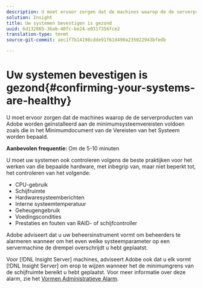 ```yaml
---
description: U moet ervoor zorgen dat de machines waarop de de serverproducten van Adobe worden geïnstalleerd aan de minimumsysteemvereisten voldoen zoals die in het Minimumdocument van de Vereisten van het Systeem worden bepaald.
solution: Insight
title: Uw systemen bevestigen is gezond
uuid: 6d132865-36ab-40fc-be24-e031f356fce2
translation-type: tm+mt
source-git-commit: aec1f7b14198cdde91f61d490a235022943bfedb

---
```



# Uw systemen bevestigen is gezond{#confirming-your-systems-are-healthy}

U moet ervoor zorgen dat de machines waarop de de serverproducten van Adobe worden geïnstalleerd aan de minimumsysteemvereisten voldoen zoals die in het Minimumdocument van de Vereisten van het Systeem worden bepaald.

**Aanbevolen frequentie:** Om de 5-10 minuten

U moet uw systemen ook controleren volgens de beste praktijken voor het werken van die bepaalde hardware, met inbegrip van, maar niet beperkt tot, het controleren van het volgende:

* CPU-gebruik
* Schijfruimte
* Hardwaresysteemberichten
* Interne systeemtemperatuur
* Geheugengebruik
* Voedingscondities
* Prestaties en fouten van RAID- of schijfcontroller

Adobe adviseert dat u uw beheersinstrument vormt om beheerders te alarmeren wanneer om het even welke systeemparameter op een servermachine de drempel overschrijdt u hebt geplaatst.

Voor [!DNL Insight Server] machines, adviseert Adobe ook dat u elk vormt [!DNL Insight Server] om erop te wijzen wanneer het de minimumgrens van de schijfruimte bereikt u hebt geplaatst. Voor meer informatie over deze alarm, zie het [Vormen Administratieve Alarm](../../../home/c-inst-svr/c-admin-inst-svr/t-config-adm-alrts.md#task-0858f588da4941aa9d4952f6592681aa).
